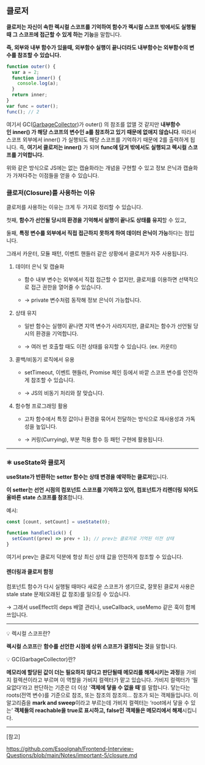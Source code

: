 ## 클로저

**클로저는 자신이 속한 렉시컬 스코프를 기억하여 함수가 렉시컬 스코프 밖에서도 실행될 때 그 스코프에 접근할 수 있게 하는 기능**을 말합니다.

**즉, 외부와 내부 함수가 있을때, 외부함수 실행이 끝나더라도 내부함수는 외부함수의 변수를 참조할 수 있습니다.**

```js
function outer() {
  var a = 2;
  function inner() {
    console.log(a);
  }
  return inner;
}
var func = outer();
func(); // 2
```

여기서 GC([GarbageCollector](https://github.com/Esoolgnah/Frontend-Interview-Questions/blob/main/Notes/important-5/closure.md#gear-garbagecollector))가 outer() 의 참조를 없앨 것 같지만 **내부함수인 inner() 가 해당 스코프의 변수인 a를 참조하고 있기 때문에 없애지 않습니다**. 따라서 스코프 외부에서 inner() 가 실행되도 해당 스코프를 기억하기 때문에 2를 출력하게 됩니다. 즉, **여기서 클로저는 inner()** 가 되며 **func에 담겨 밖에서도 실행되고 렉시컬 스코프를 기억합니다.**

위와 같은 방식으로 JS에는 없는 캡슐화라는 개념을 구현할 수 있고 정보 은닉과 캡슐화가 가져다주는 이점들을 얻을 수 있습니다.

### 클로저(Closure)를 사용하는 이유

클로저를 사용하는 이유는 크게 두 가지로 정리할 수 있습니다.

첫째, **함수가 선언될 당시의 환경을 기억해서 실행이 끝나도 상태를 유지**할 수 있고,

둘째, **특정 변수를 외부에서 직접 접근하지 못하게 하여 데이터 은닉이 가능**하다는 점입니다.

그래서 카운터, 모듈 패턴, 이벤트 핸들러 같은 상황에서 클로저가 자주 사용됩니다.

1. 데이터 은닉 및 캡슐화

   - 함수 내부 변수는 외부에서 직접 접근할 수 없지만, 클로저를 이용하면 선택적으로 접근 권한을 열어줄 수 있습니다.

   - → private 변수처럼 동작해 정보 은닉이 가능합니다.

2. 상태 유지

   - 일반 함수는 실행이 끝나면 지역 변수가 사라지지만, 클로저는 함수가 선언될 당시의 환경을 기억합니다.

   - → 여러 번 호출할 때도 이전 상태를 유지할 수 있습니다. (ex. 카운터)

3. 콜백/비동기 로직에서 유용

   - setTimeout, 이벤트 핸들러, Promise 체인 등에서 바깥 스코프 변수를 안전하게 참조할 수 있습니다.

   - → JS의 비동기 처리와 잘 맞습니다.

4. 함수형 프로그래밍 활용

   - 고차 함수에서 특정 값이나 환경을 묶어서 전달하는 방식으로 재사용성과 가독성을 높입니다.

   - → 커링(Currying), 부분 적용 함수 등 패턴 구현에 활용됩니다.

---

### ⚛️ useState와 클로저

**useState가 반환하는 setter 함수는 상태 변경을 예약하는 클로저**입니다.

**이 setter는 선언 시점의 컴포넌트 스코프를 기억하고 있어, 컴포넌트가 리렌더링 되어도 올바른 state 스코프를 참조**합니다.

예시:

```js
const [count, setCount] = useState(0);

function handleClick() {
  setCount((prev) => prev + 1); // prev는 클로저로 기억된 이전 상태
}
```

여기서 prev는 클로저 덕분에 항상 최신 상태 값을 안전하게 참조할 수 있습니다.

#### 렌더링과 클로저 함정

컴포넌트 함수가 다시 실행될 때마다 새로운 스코프가 생기므로, 잘못된 클로저 사용은 stale state 문제(오래된 값 참조)를 일으킬 수 있습니다.

→ 그래서 useEffect의 deps 배열 관리나, useCallback, useMemo 같은 훅이 함께 쓰입니다.

---

💡 렉시컬 스코프란?

**렉시컬 스코프**란 **함수를 선언한 시점에 상위 스코프가 결정되는 것**을 말합니다.

💡 GC(GarbageCollector)란?

**메모리에 할당된 값이 더는 필요하지 않다고 판단될때 메모리를 해제시키는 과정**을 가비지 컬렉션이라고 부르며 이 역할을 가비지 컬렉터가 맡고 있습니다. 가비지 컬렉터가 ‘필요없다’라고 판단하는 기준은 더 이상 '**객체에 닿을 수 없을 때**'를 말합니다. 닿는다는 roots(전역 변수)를 기준으로 참조, 또는 참조의 참조의… 참조가 되는 객체들입니다. 이 알고리즘을 **mark and sweep**이라고 부르는데 가비지 컬렉터는 ‘root에서 닿을 수 있는’ **객체들의 reachable을 true로 표시하고, false인 객체들은 메모리에서 해제**시킵니다.

---

[참고]

https://github.com/Esoolgnah/Frontend-Interview-Questions/blob/main/Notes/important-5/closure.md
